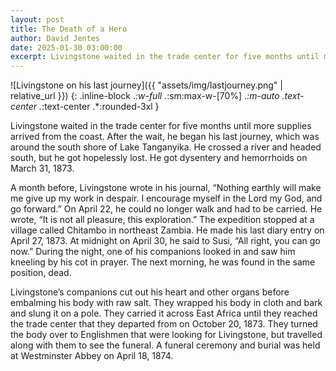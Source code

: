 ```yaml
---
layout: post
title: The Death of a Hero
author: David Jentes
date: 2025-01-30 03:00:00
excerpt: Livingstone waited in the trade center for five months until more supplies arrived from the coast. After the wait, he began his last journey, which was around the south shore of Lake Tanganyika. He crossed a river and headed south, but he got hopelessly lost. He got dysentery and hemorrhoids...
---
```


![Livingstone on his last journey]({{ "assets/img/lastjourney.png" | relative_url }})
{: .inline-block .*:w-full .*:sm:max-w-[70%] .*:m-auto .text-center .*:text-center .*:rounded-3xl }

Livingstone waited in the trade center for five months until more supplies arrived from the coast. After the wait, he began his last journey, which was around the south shore of Lake Tanganyika. He crossed a river and headed south, but he got hopelessly lost. He got dysentery and hemorrhoids on March 31, 1873.

A month before, Livingstone wrote in his journal, “Nothing earthly will make me give up my work in despair. I encourage myself in the Lord my God, and go forward.” On April 22, he could no longer walk and had to be carried. He wrote, “It is not all pleasure, this exploration.” The expedition stopped at a village called Chitambo in northeast Zambia. He made his last diary entry on April 27, 1873. At midnight on April 30, he said to Susi, “All right, you can go now.” During the night, one of his companions looked in and saw him kneeling by his cot in prayer. The next morning, he was found in the same position, dead.

Livingstone’s companions cut out his heart and other organs before embalming his body with raw salt. They wrapped his body in cloth and bark and slung it on a pole. They carried it across East Africa until they reached the trade center that they departed from on October 20, 1873. They turned the body over to Englishmen that were looking for Livingstone, but travelled along with them to see the funeral. A funeral ceremony and burial was held at Westminster Abbey on April 18, 1874.
